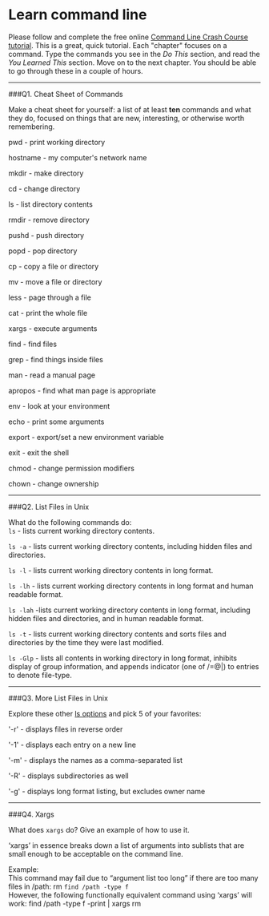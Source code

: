 # Learn command line

Please follow and complete the free online [Command Line Crash Course
tutorial](http://cli.learncodethehardway.org/book/). This is a great,
quick tutorial. Each "chapter" focuses on a command. Type the commands
you see in the _Do This_ section, and read the _You Learned This_
section. Move on to the next chapter. You should be able to go through
these in a couple of hours.

---

###Q1.  Cheat Sheet of Commands  

Make a cheat sheet for yourself: a list of at least **ten** commands and what they do, focused on things that are new, interesting, or otherwise worth remembering.

pwd - print working directory  

hostname - my computer's network name  

mkdir - make directory  

cd - change directory  

ls - list directory contents

rmdir - remove directory  

pushd - push directory  

popd - pop directory  

cp - copy a file or directory  

mv - move a file or directory  

less - page through a file  

cat - print the whole file  

xargs - execute arguments  

find - find files  

grep - find things inside files  

man - read a manual page  

apropos - find what man page is appropriate  

env - look at your environment  

echo - print some arguments  

export - export/set a new environment variable  

exit - exit the shell  

chmod - change permission modifiers  

chown - change ownership  

---

###Q2.  List Files in Unix   

What do the following commands do:  
`ls` - lists current working directory contents.  

`ls -a`  - lists current working directory contents, including hidden files and directories.

`ls -l`  - lists current working directory contents in long format.

`ls -lh`  - lists current working directory contents in long format and human readable format.

`ls -lah`  -lists current working directory contents in long format, including hidden files and directories, and in human readable format.

`ls -t`  - lists current working directory contents and sorts files and directories by the time they were last modified.

`ls -Glp` - lists all contents in working directory in long format, inhibits display of group information, and appends indicator (one of /=@|) to entries to denote file-type.

---

###Q3.  More List Files in Unix  

Explore these other [ls options](http://www.techonthenet.com/unix/basic/ls.php) and pick 5 of your favorites:

'-r' - displays files in reverse order

'-1' - displays each entry on a new line

'-m' - displays the names as a comma-separated list

'-R' - displays subdirectories as well

'-g' - displays long format listing, but excludes owner name

---

###Q4.  Xargs   

What does `xargs` do? Give an example of how to use it.

‘xargs’ in essence breaks down a list of arguments into sublists that are small enough to be acceptable on the command line.  

Example:  
This command may fail due to “argument list too long” if there are too many files in /path: rm `find /path -type f`   
However, the following functionally equivalent command using ‘xargs’ will work:
find /path -type f -print | xargs rm

 